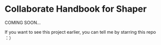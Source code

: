 # Collaborate Handbook for Shaper

COMING SOON...

If you want to see this project earlier, you can tell me by starring this repo ：）

